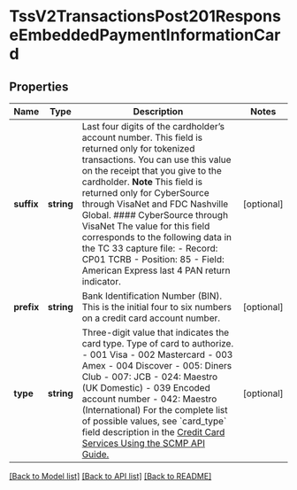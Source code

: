 # TssV2TransactionsPost201ResponseEmbeddedPaymentInformationCard

## Properties
Name | Type | Description | Notes
------------ | ------------- | ------------- | -------------
**suffix** | **string** | Last four digits of the cardholder’s account number. This field is returned only for tokenized transactions. You can use this value on the receipt that you give to the cardholder.  **Note** This field is returned only for CyberSource through VisaNet and FDC Nashville Global.  #### CyberSource through VisaNet The value for this field corresponds to the following data in the TC 33 capture file: - Record: CP01 TCRB - Position: 85 - Field: American Express last 4 PAN return indicator. | [optional] 
**prefix** | **string** | Bank Identification Number (BIN). This is the initial four to six numbers on a credit card account number. | [optional] 
**type** | **string** | Three-digit value that indicates the card type.  Type of card to authorize. - 001 Visa - 002 Mastercard - 003 Amex - 004 Discover - 005: Diners Club - 007: JCB - 024: Maestro (UK Domestic) - 039 Encoded account number - 042: Maestro (International)  For the complete list of possible values, see &#x60;card_type&#x60; field description in the [Credit Card Services Using the SCMP API Guide.](http://apps.cybersource.com/library/documentation/dev_guides/CC_Svcs_SCMP_API/html) | [optional] 

[[Back to Model list]](../README.md#documentation-for-models) [[Back to API list]](../README.md#documentation-for-api-endpoints) [[Back to README]](../README.md)


